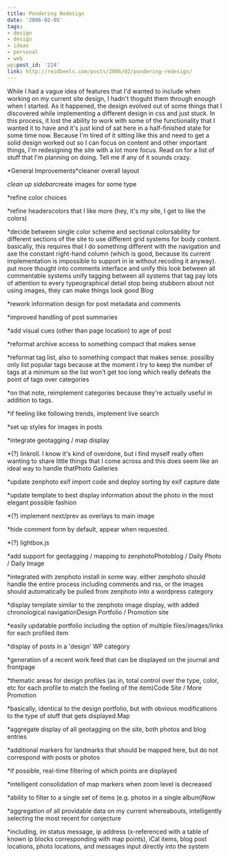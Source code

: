 ```yaml
---
title: Pondering Redesign
date: '2006-02-05'
tags:
- design
- design
- ideas
- personal
- web
wp:post_id: '224'
link: http://reidbeels.com/posts/2006/02/pondering-redesign/
---
```


While I had a vague idea of features that I'd wanted to include when working on my current site design, I hadn't thoguht them through enough when I started. As it happened, the design evolved out of some things that I discovered while implementing a different design in css and just stuck. In this process, it lost the ability to work with some of the functionality that I wanted it to have and it's just kind of sat here in a half-finished state for some time now. Because I'm tired of it sitting like this and need to get a solid design worked out so I can focus on content and other important things, I'm redesigning the site with a lot more focus. Read on for a list of stuff that I'm planning on doing. Tell me if any of it sounds crazy.

<!--more-->*General Improvements*cleaner overall layout

	
*clean up sidebar*create images for some type

	
*refine color choices

	
*refine headerscolors that I like more (hey, it's my site, I get to like the colors)

*decide between single color scheme and sectional colorsability for different sections of the site to use different grid systems for body content. basically, this requires that I do something different with the navigation and axe the constant right-hand column (which is good, because its current implementation is impossible to support in ie without recoding it anyway).
	put more thought into comments interface and unify this look between all commentable systems
	unify tagging between all systems that tag
	pay lots of attention to every typeographical detail
	stop being stubborn about not using images, they can make things look good
	Blog

*rework information design for post metadata and comments

	
*improved handling of post summaries

	
*add visual cues (other than page location) to age of post

	
*reformat archive access to something compact that makes sense

	
*reformat tag list, also to something compact that makes sense. possilby only list popular tags because at the moment i try to keep the number of tags at a minimum so the list won't get too long which really defeats the point of tags over categories

	
*on that note, reimplement categories because they're actually useful in addition to tags.

	
*if feeling like following trends, implement live search

	
*set up styles for images in posts

	
*integrate geotagging / map display

	
*(?) linkroll. I know it's kind of overdone, but i find myself really often wanting to share little things that I come across and this does seem like an ideal way to handle thatPhoto Galleries

*update zenphoto exif import code and deploy sorting by exif capture date

	
*update template to best display information about the photo in the most elegant possible fashion

	
*(?) implement next/prev as overlays to main image

	
*hide comment form by default, appear when requested.

	
*(?) lightbox.js

	
*add support for geotagging / mapping to zenphotoPhotoblog / Daily Photo / Daily Image

*integrated with zenphoto install in some way. either zenphoto should handle the entire process including comments and rss, or the images should automatically be pulled from zenphoto into a wordpress category

	
*display template similar to the zenphoto image display, with added chronological navigationDesign Portfolio / Promotion site

*easily updatable portfolio including the option of multiple files/images/links for each profiled item

	
*display of posts in a 'design' WP category

	
*generation of a recent work feed that can be displayed on the journal and frontpage

	
*thematic areas for design profiles (as in, total control over the type, color, etc for each profile to match the feeling of the item)Code Site / More Promotion

*basically, identical to the design portfolio, but with obvious modifications to the type of stuff that gets displayed.Map

*aggregate display of all geotagging on the site, both photos and blog entries

	
*additional markers for landmarks that should be mapped here, but do not correspond with posts or photos

	
*if possible, real-time filtering of which points are displayed

	
*intelligent consolidation of map markers when zoom level is decreased

	
*ability to filter to a single set of items (e.g. photos in a single album)Now

*aggregation of all providable data on my current whereabouts, intelligently selecting the most recent for conjecture

	
*including, im status message, ip address (x-referenced with a table of known ip blocks corresponding with map points), iCal items, blog post locations, photo locations, and messages input directly into the system
